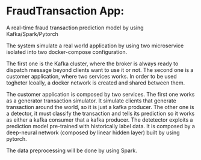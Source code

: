 # FraudTransaction App:
A real-time fraud transaction prediction model by using Kafka/Spark/Pytorch

The system simulate a real world application by using two microservice isolated into two docker-compose configuration.

The first one is the Kafka cluster, where the broker is always ready to dispatch message beyond clients want to use it or not. 
The second one is a customer application, where two services works. In order to be used togheter lcoally, a docker network is created and shared between them.

The customer application is composed by two services. The first one works as a generator transaction simulator. It simulate clients that generate transaction around the world, so it is just a kafka producer. The other one is a detector, it must classify the transaction and tells its prediction so it works as either a kafka consumer that a kafka producer. The detetector exploits a prediction model pre-trained with historically label data. It is composed by a deep-neural network (composed by linear hidden layer) built by using pytorch. 

The data preprocessing will be done by using Spark. 

